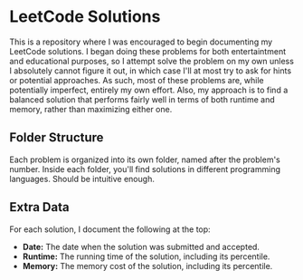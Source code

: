 # LeetCode Solutions
This is a repository where I was encouraged to begin documenting my LeetCode solutions. I began doing these problems for both entertaintment and educational purposes, so I attempt solve the problem on my own unless I absolutely cannot figure it out, in which case I'll at most try to ask for hints or potential approaches. As such, most of these problems are, while potentially imperfect, entirely my own effort. Also, my approach is to find a balanced solution that performs fairly well in terms of both runtime and memory, rather than maximizing either one.

## Folder Structure
Each problem is organized into its own folder, named after the problem's number. Inside each folder, you'll find solutions in different programming languages. Should be intuitive enough.

## Extra Data
For each solution, I document the following at the top:
- **Date:** The date when the solution was submitted and accepted.
- **Runtime:** The running time of the solution, including its percentile.
- **Memory:** The memory cost of the solution, including its percentile.